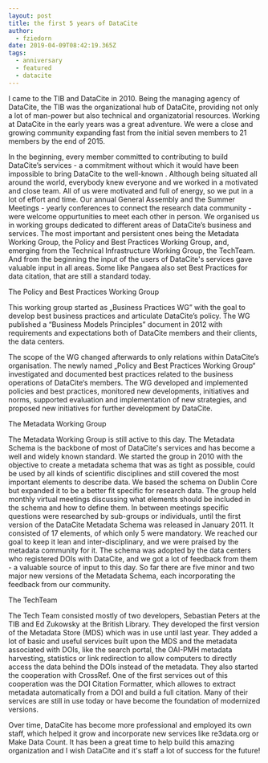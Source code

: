 ```yaml
---
layout: post
title: the first 5 years of DataCite
author:
  - fziedorn
date: 2019-04-09T08:42:19.365Z
tags:
  - anniversary
  - featured
  - datacite
---
```

I came to the TIB and DataCite in 2010. Being the managing agency of DataCite, the TIB was the organizational hub of DataCite, providing not only a lot of man-power but also technical and organizatorial resources. Working at DataCite in the early years was a great adventure. We were a close and growing community expanding fast from the initial seven members to 21 members by the end of 2015. 



In the beginning, every member committed to contributing to build DataCite’s services - a commitment without which it would have been impossible to bring DataCite to the well-known . Although being situated all around the world, everybody knew everyone and we worked in a motivated and close team. All of us were motivated and full of energy, so we put in a lot of effort and time. Our annual General Assembly and the Summer Meetings - yearly conferences to connect the research data community - were welcome oppurtunities to meet each other in person. We organised us in working groups dedicated to different areas of DataCite’s business and services. The most important and persistent ones being the Metadata Working Group, the Policy and Best Practices Working Group, and, emerging from the Technical Infrastructure Working Group, the TechTeam. And from the beginning the input of the users of DataCite's services gave valuable input in all areas. Some like Pangaea also set Best Practices for data citation, that are still a standard today.

The Policy and Best Practices Working Group

This working group started as „Business Practices WG” with the goal to develop best business practices and articulate DataCite’s policy. The WG published a “Business Models Principles” document in 2012 with requirements and expectations both of DataCite members and their clients, the data centers.

The scope of the WG changed afterwards to only relations within DataCite’s organisation. The newly named „Policy and Best Practices Working Group“ investigated and documented best practices related to the business operations of DataCite‘s members. The WG developed and implemented policies and best practices, monitored new developments, initiatives and norms, supported evaluation and implementation of new strategies, and proposed new initiatives for further development by DataCite.

The Metadata Working Group

The Metadata Working Group is still active to this day. The Metadata Schema is the backbone of most of DataCite's services and has become a well and widely known standard. We started the group in 2010 with the objective to create a metadata schema that was as tight as possible, could be used by all kinds of scientific disciplines and still covered the most important elements to describe data. We based the schema on Dublin Core but expanded it to be a better fit specific for research data. The group held monthly virtual meetings discussing what elements should be included in the schema and how to define them. In between meetings specific questions were researched by sub-groups or individuals, until the first version of the DataCite Metadata Schema was released in January 2011. It consisted of 17 elements, of which only 5 were mandatory. We reached our goal to keep it lean and inter-disciplinary, and we were praised by the metadata community for it. The schema was adopted by the data centers who registered DOIs with DataCite, and we got a lot of feedback from them - a valuable source of input to this day. So far there are five minor and two major new versions of the Metadata Schema, each incorporating the feedback from our community.

The TechTeam

The Tech Team consisted mostly of two developers, Sebastian Peters at the TIB and Ed Zukowsky at the British Library. They developed the first version of the Metadata Store (MDS) which was in use until last year. They added a lot of basic and useful services built upon the MDS and the metadata associated with DOIs, like the search portal, the OAI-PMH metadata harvesting, statistics or link redirection to allow computers to directly access the data behind the DOIs instead of the metadata. They also started the cooperation with CrossRef. One of the first services out of this cooperation was the DOI Citation Formatter, which allowes to extract metadata automatically from a DOI and build a full citation. Many of their services are still in use today or have become the foundation of modernized versions.



Over time, DataCite has become more professional and employed its own staff, which helped it grow and incorporate new services like re3data.org or Make Data Count. It has been a great time to help build this amazing organization and I wish DataCite and it's staff a lot of success for the future!
